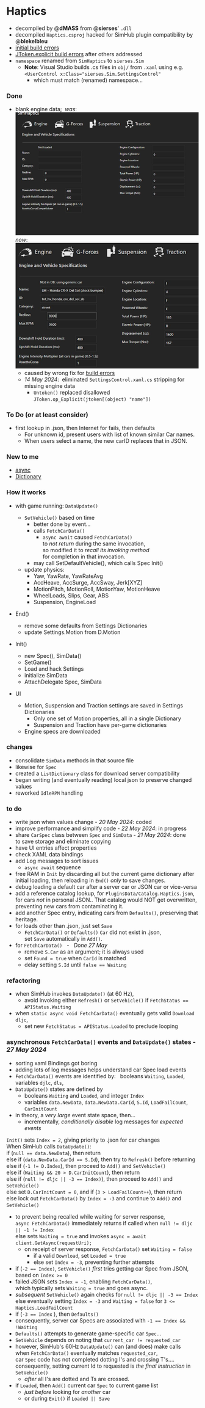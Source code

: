 # Haptics  
- decompiled by @**dMASS** from @**sierses**' `.dll`   
- decompiled `Haptics.csproj` hacked for SimHub plugin compatibility by @**blekelbleu**  
- [initial build errors](Doc/error1.txt)  
- [JToken.explicit build errors](Doc/error2.txt) after others addressed
- `namespace` renamed from `SimHaptics` to `sierses.Sim`  
	- **Note**:  Visual Studio builds .cs files in `obj/` from `.xaml` using e.g.  
      `<UserControl x:Class="sierses.Sim.SettingsControl"`
		- which must match (renamed) namespace...
### Done
-  blank engine data;&nbsp; *was*:  
	![](Doc/blank.jpg)  
	*now*:  
	![](Doc/engine.jpg)  
	- caused by wrong fix for [build errors](Doc/message.txt)  
	- *14 May 2024*:&nbsp;  eliminated `SettingsControl.xaml.cs` stripping for missing engine data
		- `Untoken()` replaced disallowed `JToken.op_Explicit(jtoken[(object) "name"])` 
### To Do (or at least consider)
- first lookup in .json, then Internet for fails, then defaults
	- For unknown id, present users with list of known similar Car names.  
	- When users select a name, the new carID replaces that in JSON.
### New to me
- [async](https://learn.microsoft.com/en-us/dotnet/csharp/asynchronous-programming/async-scenarios)
- [Dictionary](https://stackoverflow.com/questions/4245064/method-to-add-new-or-update-existing-item-in-c-sharp-dictionary)
### How it works
- with game running: `DataUpdate()`
	- `SetVehicle()` based on time
		- better done by event...
		- calls `FetchCarData()`
			- `async await` caused `FetchCarData()`  
				to *not return* during the same invocation,   
				so modified it to *recall its invoking method*  
				for completion in that invocation.   
		- may call SetDefaultVehicle(), which calls Spec Init()
	- update physics:
		- Yaw, YawRate, YawRateAvg
		- AccHeave, AccSurge, AccSway, Jerk[XYZ]
		- MotionPitch, MotionRoll, MotionYaw, MotionHeave
		- WheelLoads, Slips, Gear, ABS
		- Suspension, EngineLoad
- End()
	- remove some defaults from Settings Dictionaries
	- update Settings.Motion from D.Motion

- Init()
	- new Spec(), SimData()
	- SetGame()
	- Load and hack Settings
	- initialize SimData
	- AttachDelegate Spec, SimData

- UI
	- Motion, Suspension and Traction settings are saved in Settings Dictionaries
		- Only one set of Motion properties, all in a single Dictionary
		- Suspension and Traction have per-game dictionaries
	- Engine specs are downloaded

### changes
- consolidate `SimData` methods in that source file
- likewise for `Spec`
- created a `ListDictionary` class for download server compatibility
- began writing (and eventually reading) local json to preserve changed values
- reworked `IdleRPM` handling

### to do
- write json when values change - *20 May 2024*: coded  
- improve performance and simplify code - *22 May 2024*: in progress  
- share `CarSpec` class between `Spec` and `SimData` - *21 May 2024*: done  
	 to save storage and eliminate copying
- have UI entries affect properties
- check XAML data bindings
- add Log messages to sort issues
	- `async await` sequence
- free RAM in `Init` by discarding all but the current game dictionary after initial loading,
  then reloading in `End()` *only* to save changes.
- debug loading a default car after a server car or JSON car or vice-versa
- add a reference catalog lookup, for `PluginsData/Catalog.Haptics.json`,
	for cars *not* in personal JSON..
	That catalog would NOT get overwritten, preventing new cars from contaminating it.
- add another Spec entry, indicating cars from `Defaults()`, preserving that heritage.
- for loads other than .json, just set `Save`
	- `FetchCarData()` or `Defaults()` `Car` did not exist in .json,  
	   set `Save` automatically in `Add()`.
- for `FetchCarData()`	 &nbsp; - &nbsp; *Done 27 May*
	- remove `S.Car` as an argument; it is always used
	- set `Found = true` when `CarId` is matched
	- delay setting `S.Id` until `false == Waiting` 
### refactoring
- when SimHub invokes `DataUpdate()` (at 60 Hz),
	- avoid invoking either `Refresh()` or `SetVehicle()` if `FetchStatus == APIStatus.Waiting`
- when `static async void FetchCarData()` eventually gets valid `Download dljc`,
	- set new `FetchStatus = APIStatus.Loaded` to preclude looping

### asynchronous `FetchCarData()` events and `DataUpdate()` states - *27 May 2024*
- sorting xaml Bindings got boring
- adding lots of log messages helps understand car Spec load events
- `FetchCarData()` events are identified by: &nbsp; booleans `Waiting`, `Loaded`,  
	variables `djlc`, `dls`, 
- `DataUpdate()` states are defined by
	- booleans `Waiting` and `Loaded`, and integer `Index`  
	- variables `data.NewData`, `data.NewData.CarId`, `S.Id`, `LoadFailCount`, `CarInitCount`
- in theory, a *very large* event state space, then...  
	- incrementally, *conditionally disable* log messages for *expected events*

`Init()` sets `Index = 2`, giving priority to .json for car changes  
When SimHub calls `DataUpdate()`:  
if (`null == data.NewData`), then return  
else if (`data.NewData.CarId == S.Id`), then try to `Refresh()` before returning  
else if (`-1 != D.Index`), then proceed to `Add()` and `SetVehicle()`  
else if (`Waiting && 20 > D.CarInitCount`), then return  
else if (`null != dljc || -3 == Index)`), then proceed to `Add()` and `SetVehicle()`  
else set `D.CarInitCount = 0`, and if (`3 > LoadFailCount++`), then return  
else lock out `FetchCarData()` by `Index = -3` and continue to `Add()` and `SetVehicle()`

- to prevent being recalled while waiting for server response,  
    `async FetchCarData()` immediately returns if called when `null != dljc || -1 != Index`  
		else sets `Waiting = true` and invokes `async = await client.GetAsync(requestUri);`
	- on receipt of server response, `FetchCarData()` set `Waiting = false` 
    	- if a valid `Download`, set `Loaded = true`
		- else set `Index = -3`, preventing further attempts
- if (`-2 == Index)`,  `SetVehicle()` *first* tries getting car Spec from JSON, based on `Index >= 0`  
- failed JSON sets `Index = -1`, enabling `FetchCarData()`,   
    which typically sets `Waiting = true` and goes async.  
- *subsequent* `SetVehicle()` again checks for `null != dljc || -3 == Index`
	else eventually setting `Index = -3` and `Waiting = false` for `3 <= Haptics.LoadFailCount`  
- if (`-3 == Index` ), then `Defaults()`  
- consequently, server car Specs are associated with `-1 == Index && !Waiting` 
- `Defaults()` attempts to generate game-specific car `Spec`...  
- `SetVehicle` depends on noting that `current_car != requested_car`  
- however, SimHub's 60Hz `DataUpdate()` can (and does) make calls  
  when `FetchCarData()` eventually matches `requested_car`,  
     car `Spec` code has not completed dotting I's and crossing T's....  
	 consequently, setting current Id to requested is *the final instruction* in `SetVehicle()`  
	- *after* all I's are dotted and Ts are crossed.  
- if `Loaded`, then `Add()` current car `Spec` to current game list
	- *just before* looking for *another* car
	- or during `Exit()` if `Loaded || Save`
